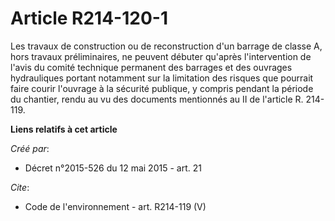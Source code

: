 # Article R214-120-1

Les travaux de construction ou de reconstruction d'un barrage de classe A, hors travaux préliminaires, ne peuvent débuter
qu'après l'intervention de l'avis du comité technique permanent des barrages et des ouvrages hydrauliques portant notamment
sur la limitation des risques que pourrait faire courir l'ouvrage à la sécurité publique, y compris pendant la période du
chantier, rendu au vu des documents mentionnés au II de l'article R. 214-119.

**Liens relatifs à cet article**

_Créé par_:

  - Décret n°2015-526 du 12 mai 2015 - art. 21

_Cite_:

  - Code de l'environnement - art. R214-119 (V)
